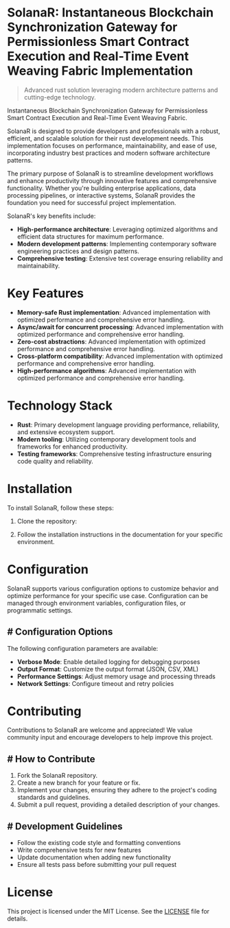 <!-- fallback_SolanaR_20250803015621_81209 -->

# SolanaR: Instantaneous Blockchain Synchronization Gateway for Permissionless Smart Contract Execution and Real-Time Event Weaving Fabric Implementation
> Advanced rust solution leveraging modern architecture patterns and cutting-edge technology.

Instantaneous Blockchain Synchronization Gateway for Permissionless Smart Contract Execution and Real-Time Event Weaving Fabric.

SolanaR is designed to provide developers and professionals with a robust, efficient, and scalable solution for their rust development needs. This implementation focuses on performance, maintainability, and ease of use, incorporating industry best practices and modern software architecture patterns.

The primary purpose of SolanaR is to streamline development workflows and enhance productivity through innovative features and comprehensive functionality. Whether you're building enterprise applications, data processing pipelines, or interactive systems, SolanaR provides the foundation you need for successful project implementation.

SolanaR's key benefits include:

* **High-performance architecture**: Leveraging optimized algorithms and efficient data structures for maximum performance.
* **Modern development patterns**: Implementing contemporary software engineering practices and design patterns.
* **Comprehensive testing**: Extensive test coverage ensuring reliability and maintainability.

# Key Features

* **Memory-safe Rust implementation**: Advanced implementation with optimized performance and comprehensive error handling.
* **Async/await for concurrent processing**: Advanced implementation with optimized performance and comprehensive error handling.
* **Zero-cost abstractions**: Advanced implementation with optimized performance and comprehensive error handling.
* **Cross-platform compatibility**: Advanced implementation with optimized performance and comprehensive error handling.
* **High-performance algorithms**: Advanced implementation with optimized performance and comprehensive error handling.

# Technology Stack

* **Rust**: Primary development language providing performance, reliability, and extensive ecosystem support.
* **Modern tooling**: Utilizing contemporary development tools and frameworks for enhanced productivity.
* **Testing frameworks**: Comprehensive testing infrastructure ensuring code quality and reliability.

# Installation

To install SolanaR, follow these steps:

1. Clone the repository:


2. Follow the installation instructions in the documentation for your specific environment.

# Configuration

SolanaR supports various configuration options to customize behavior and optimize performance for your specific use case. Configuration can be managed through environment variables, configuration files, or programmatic settings.

## # Configuration Options

The following configuration parameters are available:

* **Verbose Mode**: Enable detailed logging for debugging purposes
* **Output Format**: Customize the output format (JSON, CSV, XML)
* **Performance Settings**: Adjust memory usage and processing threads
* **Network Settings**: Configure timeout and retry policies

# Contributing

Contributions to SolanaR are welcome and appreciated! We value community input and encourage developers to help improve this project.

## # How to Contribute

1. Fork the SolanaR repository.
2. Create a new branch for your feature or fix.
3. Implement your changes, ensuring they adhere to the project's coding standards and guidelines.
4. Submit a pull request, providing a detailed description of your changes.

## # Development Guidelines

* Follow the existing code style and formatting conventions
* Write comprehensive tests for new features
* Update documentation when adding new functionality
* Ensure all tests pass before submitting your pull request

# License

This project is licensed under the MIT License. See the [LICENSE](https://github.com/gary111868/SolanaR/blob/main/LICENSE) file for details.
